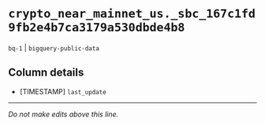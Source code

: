 # `crypto_near_mainnet_us._sbc_167c1fd9fb2e4b7ca3179a530dbde4b8`
`bq-1` | `bigquery-public-data`

## Column details
* [TIMESTAMP] `last_update`

-------------------------------------------------------------------------------
*Do not make edits above this line.*
